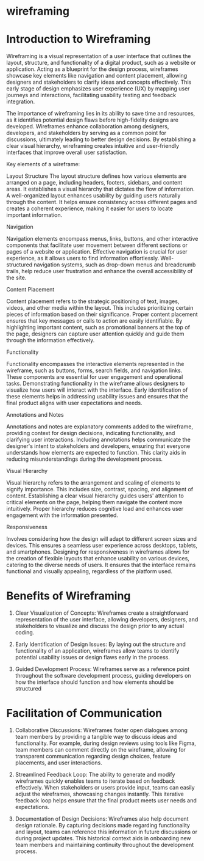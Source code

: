 # wireframing
# Introduction to Wireframing

Wireframing is a visual representation of a user interface that outlines the layout, structure, and functionality of a digital product, such as a website or application. Acting as a blueprint for the design process, wireframes showcase key elements like navigation and content placement, allowing designers and stakeholders to clarify ideas and concepts effectively. This early stage of design emphasizes user experience (UX) by mapping user journeys and interactions, facilitating usability testing and feedback integration.

The importance of wireframing lies in its ability to save time and resources, as it identifies potential design flaws before high-fidelity designs are developed. Wireframes enhance collaboration among designers, developers, and stakeholders by serving as a common point for discussions, ultimately leading to better design decisions. By establishing a clear visual hierarchy, wireframing creates intuitive and user-friendly interfaces that improve overall user satisfaction. 

Key elements of a wireframe:

Layout Structure
The layout structure defines how various elements are arranged on a page, including headers, footers, sidebars, and content areas. It establishes a visual hierarchy that dictates the flow of information.
A well-organized layout enhances usability by guiding users naturally through the content. It helps ensure consistency across different pages and creates a coherent experience, making it easier for users to locate important information.

Navigation

Navigation elements encompass menus, links, buttons, and other interactive components that facilitate user movement between different sections or pages of a website or application.
Effective navigation is crucial for user experience, as it allows users to find information effortlessly. Well-structured navigation systems, such as drop-down menus and breadcrumb trails, help reduce user frustration and enhance the overall accessibility of the site.

Content Placement

Content placement refers to the strategic positioning of text, images, videos, and other media within the layout. This includes prioritizing certain pieces of information based on their significance.
Proper content placement ensures that key messages or calls to action are easily identifiable. By highlighting important content, such as promotional banners at the top of the page, designers can capture user attention quickly and guide them through the information effectively.

Functionality

Functionality encompasses the interactive elements represented in the wireframe, such as buttons, forms, search fields, and navigation links. These components are essential for user engagement and operational tasks.
Demonstrating functionality in the wireframe allows designers to visualize how users will interact with the interface. Early identification of these elements helps in addressing usability issues and ensures that the final product aligns with user expectations and needs.

Annotations and Notes

Annotations and notes are explanatory comments added to the wireframe, providing context for design decisions, indicating functionality, and clarifying user interactions.
Including annotations helps communicate the designer's intent to stakeholders and developers, ensuring that everyone understands how elements are expected to function. This clarity aids in reducing misunderstandings during the development process.

Visual Hierarchy

Visual hierarchy refers to the arrangement and scaling of elements to signify importance. This includes size, contrast, spacing, and alignment of content.
Establishing a clear visual hierarchy guides users' attention to critical elements on the page, helping them navigate the content more intuitively. Proper hierarchy reduces cognitive load and enhances user engagement with the information presented.

Responsiveness

Involves considering how the design will adapt to different screen sizes and devices. This ensures a seamless user experience across desktops, tablets, and smartphones.
Designing for responsiveness in wireframes allows for the creation of flexible layouts that enhance usability on various devices, catering to the diverse needs of users. It ensures that the interface remains functional and visually appealing, regardless of the platform used.

# Benefits of Wireframing
1. Clear Visualization of Concepts: Wireframes create a straightforward representation of the user interface, allowing developers, designers, and stakeholders to visualize and discuss the design prior to any actual coding.
   
2. Early Identification of Design Issues: By laying out the structure and functionality of an application, wireframes allow teams to identify potential usability issues or design flaws early in the process.
   
3. Guided Development Process: Wireframes serve as a reference point throughout the software development process, guiding developers on how the interface should function and how elements should be structured

# Facilitation of Communication
1. Collaborative Discussions: Wireframes foster open dialogues among team members by providing a tangible way to discuss ideas and functionality. For example, during design reviews using tools like Figma, team members can comment directly on the wireframe, allowing for transparent communication regarding design choices, feature placements, and user interactions.

2. Streamlined Feedback Loop: The ability to generate and modify wireframes quickly enables teams to iterate based on feedback effectively. When stakeholders or users provide input, teams can easily adjust the wireframes, showcasing changes instantly. This iterative feedback loop helps ensure that the final product meets user needs and expectations.

3. Documentation of Design Decisions: Wireframes also help document design rationale. By capturing decisions made regarding functionality and layout, teams can reference this information in future discussions or during project updates. This historical context aids in onboarding new team members and maintaining continuity throughout the development process.
